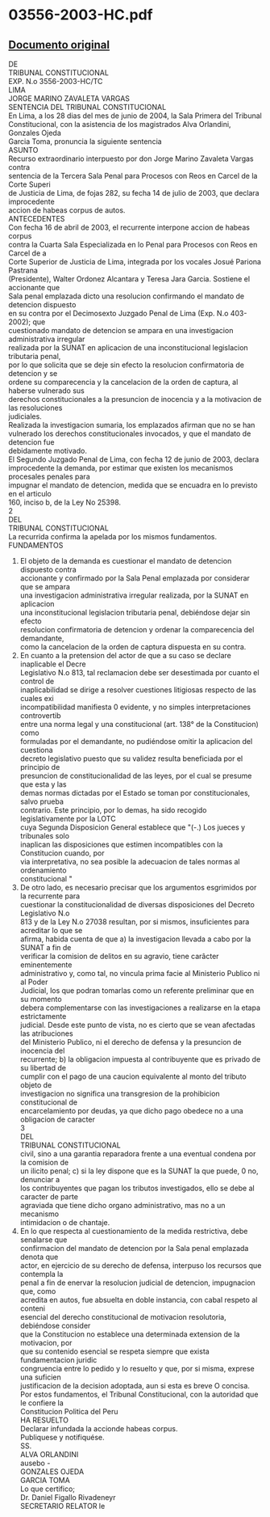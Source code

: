 
03556-2003-HC.pdf
=================
  
[Documento original](https://tc.gob.pe/jurisprudencia/2005/03556-2003-HC.pdf)  
---  
DE  
TRIBUNAL CONSTITUCIONAL  
EXP. N.o 3556-2003-HC/TC  
LIMA  
JORGE MARINO ZAVALETA VARGAS  
SENTENCIA DEL TRIBUNAL CONSTITUCIONAL  
En Lima, a los 28 dias del mes de junio de 2004, la Sala Primera del Tribunal  
Constitucional, con la asistencia de los magistrados Alva Orlandini, Gonzales Ojeda  
Garcia Toma, pronuncia la siguiente sentencia  
ASUNTO  
Recurso extraordinario interpuesto por don Jorge Marino Zavaleta Vargas contra  
sentencia de la Tercera Sala Penal para Procesos con Reos en Carcel de la Corte Superi  
de Justicia de Lima, de fojas 282, su fecha 14 de julio de 2003, que declara improcedente  
accion de habeas corpus de autos.  
ANTECEDENTES  
Con fecha 16 de abril de 2003, el recurrente interpone accion de habeas corpus  
contra la Cuarta Sala Especializada en lo Penal para Procesos con Reos en Carcel de a  
Corte Superior de Justicia de Lima, integrada por los vocales Josué Pariona Pastrana  
(Presidente), Walter Ordonez Alcantara y Teresa Jara Garcia. Sostiene el accionante que  
Sala penal emplazada dicto una resolucion confirmando el mandato de detencion dispuesto  
en su contra por el Decimosexto Juzgado Penal de Lima (Exp. N.o 403-2002); que  
cuestionado mandato de detencion se ampara en una investigacion administrativa irregular  
realizada por la SUNAT en aplicacion de una inconstitucional legislacion tributaria penal,  
por lo que solicita que se deje sin efecto la resolucion confirmatoria de detencion y se  
ordene su comparecencia y la cancelacion de la orden de captura, al haberse vulnerado sus  
derechos constitucionales a la presuncion de inocencia y a la motivacion de las resoluciones  
judiciales.  
Realizada la investigacion sumaria, los emplazados afirman que no se han  
vulnerado los derechos constitucionales invocados, y que el mandato de detencion fue  
debidamente motivado.  
El Segundo Juzgado Penal de Lima, con fecha 12 de junio de 2003, declara  
improcedente la demanda, por estimar que existen los mecanismos procesales penales para  
impugnar el mandato de detencion, medida que se encuadra en lo previsto en el articulo  
160, inciso b, de la Ley No 25398.  
2  
DEL  
TRIBUNAL CONSTITUCIONAL  
La recurrida confirma la apelada por los mismos fundamentos.  
FUNDAMENTOS  
1. El objeto de la demanda es cuestionar el mandato de detencion dispuesto contra  
accionante y confirmado por la Sala Penal emplazada por considerar que se ampara  
una investigacion administrativa irregular realizada, por la SUNAT en aplicacion  
una inconstitucional legislacion tributaria penal, debiéndose dejar sin efecto  
resolucion confirmatoria de detencion y ordenar la comparecencia del demandante,  
como la cancelacion de la orden de captura dispuesta en su contra.  
2. En cuanto a la pretension del actor de que a su caso se declare inaplicable el Decre  
Legislativo N.o 813, tal reclamacion debe ser desestimada por cuanto el control de  
inaplicabilidad se dirige a resolver cuestiones litigiosas respecto de las cuales exi  
incompatibilidad manifiesta 0 evidente, y no simples interpretaciones controvertib  
entre una norma legal y una constitucional (art. 138° de la Constitucion) como  
formuladas por el demandante, no pudiéndose omitir la aplicacion del cuestiona  
decreto legislativo puesto que su validez resulta beneficiada por el principio de  
presuncion de constitucionalidad de las leyes, por el cual se presume que esta y las  
demas normas dictadas por el Estado se toman por constitucionales, salvo prueba  
contrario. Este principio, por lo demas, ha sido recogido legislativamente por la LOTC  
cuya Segunda Disposicion General establece que "(-.) Los jueces y tribunales solo  
inaplican las disposiciones que estimen incompatibles con la Constitucion cuando, por  
via interpretativa, no sea posible la adecuacion de tales normas al ordenamiento  
constitucional "  
3. De otro lado, es necesario precisar que los argumentos esgrimidos por la recurrente para  
cuestionar la constitucionalidad de diversas disposiciones del Decreto Legislativo N.o  
813 y de la Ley N.o 27038 resultan, por si mismos, insuficientes para acreditar lo que se  
afirma, habida cuenta de que a) la investigacion llevada a cabo por la SUNAT a fin de  
verificar la comision de delitos en su agravio, tiene carâcter eminentemente  
administrativo y, como tal, no vincula prima facie al Ministerio Publico ni al Poder  
Judicial, los que podran tomarlas como un referente preliminar que en su momento  
debera complementarse con las investigaciones a realizarse en la etapa estrictamente  
judicial. Desde este punto de vista, no es cierto que se vean afectadas las atribuciones  
del Ministerio Publico, ni el derecho de defensa y la presuncion de inocencia del  
recurrente; b) la obligacion impuesta al contribuyente que es privado de su libertad de  
cumplir con el pago de una caucion equivalente al monto del tributo objeto de  
investigacion no significa una transgresion de la prohibicion constitucional de  
encarcelamiento por deudas, ya que dicho pago obedece no a una obligacion de caracter  
3  
DEL  
TRIBUNAL CONSTITUCIONAL  
civil, sino a una garantia reparadora frente a una eventual condena por la comision de  
un ilicito penal; c) si la ley dispone que es la SUNAT la que puede, 0 no, denunciar a  
los contribuyentes que pagan los tributos investigados, ello se debe al caracter de parte  
agraviada que tiene dicho organo administrativo, mas no a un mecanismo  
intimidacion o de chantaje.  
4. En lo que respecta al cuestionamiento de la medida restrictiva, debe senalarse que  
confirmacion del mandato de detencion por la Sala penal emplazada denota que  
actor, en ejercicio de su derecho de defensa, interpuso los recursos que contempla la  
penal a fin de enervar la resolucion judicial de detencion, impugnacion que, como  
acredita en autos, fue absuelta en doble instancia, con cabal respeto al conteni  
esencial del derecho constitucional de motivacion resolutoria, debiéndose consider  
que la Constitucion no establece una determinada extension de la motivacion, por  
que su contenido esencial se respeta siempre que exista fundamentacion juridic  
congruencia entre lo pedido y lo resuelto y que, por si misma, exprese una suficien  
justificacion de la decision adoptada, aun si esta es breve O concisa.  
Por estos fundamentos, el Tribunal Constitucional, con la autoridad que le confiere la  
Constitucion Politica del Peru  
HA RESUELTO  
Declarar infundada la accionde habeas corpus.  
Publiquese y notifiquése.  
SS.  
ALVA ORLANDINI  
ausebo -  
GONZALES OJEDA  
GARCIA TOMA  
Lo que certifico;  
Dr. Daniel Figallo Rivadeneyr  
SECRETARIO RELATOR le